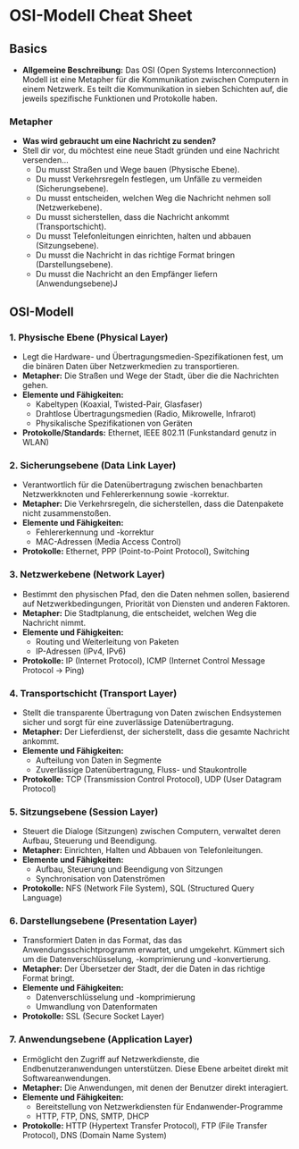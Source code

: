 # OSI-Modell Cheat Sheet

## Basics

- **Allgemeine Beschreibung:** Das OSI (Open Systems Interconnection) Modell ist eine Metapher für die Kommunikation zwischen Computern in einem Netzwerk. Es teilt die Kommunikation in sieben Schichten auf, die jeweils spezifische Funktionen und Protokolle haben.

### Metapher

- **Was wird gebraucht um eine Nachricht zu senden?**
- Stell dir vor, du möchtest eine neue Stadt gründen und eine Nachricht versenden...
  - Du musst Straßen und Wege bauen (Physische Ebene).
  - Du musst Verkehrsregeln festlegen, um Unfälle zu vermeiden (Sicherungsebene).
  - Du musst entscheiden, welchen Weg die Nachricht nehmen soll (Netzwerkebene).
  - Du musst sicherstellen, dass die Nachricht ankommt (Transportschicht).
  - Du musst Telefonleitungen einrichten, halten und abbauen (Sitzungsebene).
  - Du musst die Nachricht in das richtige Format bringen (Darstellungsebene).
  - Du musst die Nachricht an den Empfänger liefern (Anwendungsebene)J


## OSI-Modell

### 1. Physische Ebene (Physical Layer)

- Legt die Hardware- und Übertragungsmedien-Spezifikationen fest, um die binären Daten über Netzwerkmedien zu transportieren.
- **Metapher:** Die Straßen und Wege der Stadt, über die die Nachrichten gehen.
- **Elemente und Fähigkeiten:**
  - Kabeltypen (Koaxial, Twisted-Pair, Glasfaser)
  - Drahtlose Übertragungsmedien (Radio, Mikrowelle, Infrarot)
  - Physikalische Spezifikationen von Geräten
- **Protokolle/Standards:** Ethernet, IEEE 802.11 (Funkstandard genutz in WLAN)

### 2. Sicherungsebene (Data Link Layer)

- Verantwortlich für die Datenübertragung zwischen benachbarten Netzwerkknoten und Fehlererkennung sowie -korrektur.
- **Metapher:** Die Verkehrsregeln, die sicherstellen, dass die Datenpakete nicht zusammenstoßen.
- **Elemente und Fähigkeiten:**
  - Fehlererkennung und -korrektur
  - MAC-Adressen (Media Access Control)
- **Protokolle:** Ethernet, PPP (Point-to-Point Protocol), Switching

### 3. Netzwerkebene (Network Layer)

- Bestimmt den physischen Pfad, den die Daten nehmen sollen, basierend auf Netzwerkbedingungen, Priorität von Diensten und anderen Faktoren.
- **Metapher:** Die Stadtplanung, die entscheidet, welchen Weg die Nachricht nimmt.
- **Elemente und Fähigkeiten:**
  - Routing und Weiterleitung von Paketen
  - IP-Adressen (IPv4, IPv6)
- **Protokolle:** IP (Internet Protocol), ICMP (Internet Control Message Protocol -> Ping)

### 4. Transportschicht (Transport Layer)

- Stellt die transparente Übertragung von Daten zwischen Endsystemen sicher und sorgt für eine zuverlässige Datenübertragung.
- **Metapher:** Der Lieferdienst, der sicherstellt, dass die gesamte Nachricht ankommt.
- **Elemente und Fähigkeiten:**
  - Aufteilung von Daten in Segmente
  - Zuverlässige Datenübertragung, Fluss- und Staukontrolle
- **Protokolle:** TCP (Transmission Control Protocol), UDP (User Datagram Protocol)

### 5. Sitzungsebene (Session Layer)

- Steuert die Dialoge (Sitzungen) zwischen Computern, verwaltet deren Aufbau, Steuerung und Beendigung.
- **Metapher:** Einrichten, Halten und Abbauen von Telefonleitungen.
- **Elemente und Fähigkeiten:**
  - Aufbau, Steuerung und Beendigung von Sitzungen
  - Synchronisation von Datenströmen
- **Protokolle:** NFS (Network File System), SQL (Structured Query Language)

### 6. Darstellungsebene (Presentation Layer)

- Transformiert Daten in das Format, das das Anwendungsschichtprogramm erwartet, und umgekehrt. Kümmert sich um die Datenverschlüsselung, -komprimierung und -konvertierung.
- **Metapher:** Der Übersetzer der Stadt, der die Daten in das richtige Format bringt.
- **Elemente und Fähigkeiten:**
  - Datenverschlüsselung und -komprimierung
  - Umwandlung von Datenformaten
- **Protokolle:** SSL (Secure Socket Layer)

### 7. Anwendungsebene (Application Layer)

- Ermöglicht den Zugriff auf Netzwerkdienste, die Endbenutzeranwendungen unterstützen. Diese Ebene arbeitet direkt mit Softwareanwendungen.
- **Metapher:** Die Anwendungen, mit denen der Benutzer direkt interagiert.
- **Elemente und Fähigkeiten:**
  - Bereitstellung von Netzwerkdiensten für Endanwender-Programme
  - HTTP, FTP, DNS, SMTP, DHCP
- **Protokolle:** HTTP (Hypertext Transfer Protocol), FTP (File Transfer Protocol), DNS (Domain Name System)
